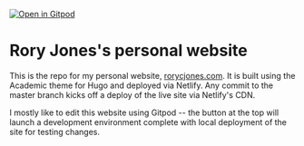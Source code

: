 [![Open in Gitpod](https://gitpod.io/button/open-in-gitpod.svg)](https://gitpod.io/#https://github.com/KylieLAnglin/website)


# Rory Jones's personal website

This is the repo for my personal website, [rorycjones.com](rorycjones.com). It is built using the Academic theme for Hugo and deployed via Netlify. Any commit to the master branch kicks off a deploy of the live site via Netlify's CDN.

I mostly like to edit this website using Gitpod -- the button at the top will launch a development environment complete with local deployment of the site for testing changes.
